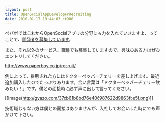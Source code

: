 ```yaml
---
layout: post
title: OpenSocialAppDeveloperRecruiting
date: 2010-02-17 19:44:03 +0900
---
```



ペパボではこれからOpenSocialアプリの分野にも力を入れていきますよ、ってことで、[開発者を募集しています](http://www.paperboy.co.jp/recruit/job/100212p.php)。

また、それ以外のサービス、職種でも募集していますので、興味のある方はぜひエントリしてください。

http://www.paperboy.co.jp/recruit/

例によって、採用された方にはドクターペッパーチェリーを差し上げます。最近追加購入したのでたっぷりあります。合い言葉は「ドクターペッパーチェリー飲みたい！」です。僕との面接時に必ず声に出して言ってください。 

[[Image(http://gyazo.com/37db61b8bd76e406987622d9863fbe5f.png)]]

技術職じゃない方は僕との面接はありませんが、入社してお会いした時にでも声かけて下さい。